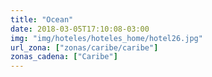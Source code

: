 ```yaml
---
title: "Ocean"
date: 2018-03-05T17:10:08-03:00
img: "img/hoteles/hoteles_home/hotel26.jpg"
url_zona: ["zonas/caribe/caribe"]
zonas_cadena: ["Caribe"]
---
```


